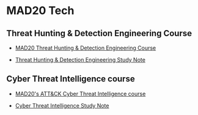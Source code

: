 # MAD20 Tech

## Threat Hunting & Detection Engineering Course

* [MAD20 Threat Hunting & Detection Engineering Course](https://youtube.com/playlist?list=PLV8L5Bdyqd-59WqVPBGOEB7REdBpIAZfR&si=pLiwtpO7SA8g1spw)

* [Threat Hunting & Detection Engineering Study Note](https://github.com/SEUNGHO-Y00/PersonalStudy/blob/main/MAD20Tech/ThreatHunting&DetectionEngineering/README.md)

## Cyber Threat Intelligence course

* [MAD20's ATT&CK Cyber Threat Intelligence course](https://www.youtube.com/playlist?list=PLV8L5Bdyqd-6f_3Qw60DW3VF2hFBg-2_A)

* [Cyber Threat Intelligence Study Note](https://github.com/SEUNGHO-Y00/PersonalStudy/blob/main/MAD20Tech/ThreatIntelligence/README.md)
